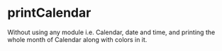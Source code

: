 # printCalendar
Without using any module i.e. Calendar, date and time, and printing the whole month of Calendar along with colors in it.
